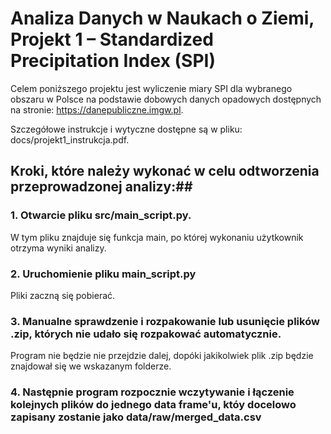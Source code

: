# Analiza Danych w Naukach o Ziemi, Projekt 1 – Standardized Precipitation Index (SPI) 

Celem poniższego projektu jest wyliczenie miary SPI dla wybranego obszaru w Polsce na podstawie dobowych danych opadowych dostępnych na stronie: https://danepubliczne.imgw.pl.

Szczegółowe instrukcje i wytyczne dostępne są w pliku: docs/projekt1_instrukcja.pdf.

## Kroki, które należy wykonać w celu odtworzenia przeprowadzonej analizy:##
### 1. Otwarcie pliku src/main_script.py. ###

W tym pliku znajduje się funkcja main, po której wykonaniu użytkownik otrzyma wyniki analizy.

### 2. Uruchomienie pliku main_script.py ###

Pliki zaczną się pobierać.

### 3. Manualne sprawdzenie i rozpakowanie lub usunięcie plików .zip, których nie udało się rozpakować automatycznie. ###

Program nie będzie nie przejdzie dalej, dopóki jakikolwiek plik .zip będzie znajdował się we wskazanym folderze.


### 4. Następnie program rozpocznie wczytywanie i łączenie kolejnych plików do jednego data frame'u, któy docelowo zapisany zostanie jako data/raw/merged_data.csv ###
